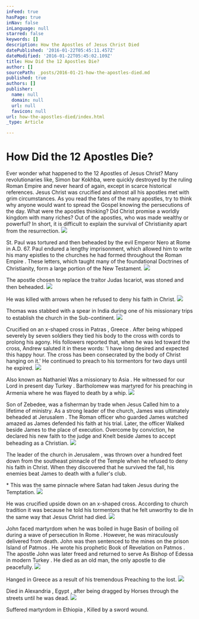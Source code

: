 ```yaml
---
inFeed: true
hasPage: true
inNav: false
inLanguage: null
starred: false
keywords: []
description: How the Apostles of Jesus Christ Died
datePublished: '2016-01-22T05:45:11.457Z'
dateModified: '2016-01-22T05:45:02.109Z'
title: How Did the 12 Apostles Die?
author: []
sourcePath: _posts/2016-01-21-how-the-apostles-died.md
published: true
authors: []
publisher:
  name: null
  domain: null
  url: null
  favicon: null
url: how-the-apostles-died/index.html
_type: Article

---
```

# How Did the 12 Apostles Die?

Ever wonder what happened to the 12 Apostles of Jesus Christ? Many revolutionaries like, Simon bar Kokhba, were quickly destroyed by the ruling Roman Empire and never heard of again, except in scarce historical references. Jesus Christ was crucified and almost all his apostles met with grim circumstances. As you read the fates of the many apostles, try to think why anyone would want to spread the Gospel knowing the persecutions of the day. What were the apostles thinking? Did Christ promise a worldly kingdom with many riches? Out of the apostles, who was made wealthy or powerful? In short, it is difficult to explain the survival of Christianity apart from the resurrection. ![](https://s3-us-west-2.amazonaws.com/the-grid-img/p/ac792ec9f3fb0d5721895f278069e98335f6e176.jpg)

St. Paul was tortured and then beheaded by the evil Emperor Nero at Rome in A.D. 67\. Paul endured a lengthy imprisonment, which allowed him to write his many epistles to the churches he had formed throughout the Roman Empire . These letters, which taught many of the foundational Doctrines of Christianity, form a large portion of the New Testament. ![](https://s3-us-west-2.amazonaws.com/the-grid-img/p/c3bce9461354090d5f9a3b4b447ebe626472f2df.jpg)

The apostle chosen to replace the traitor Judas Iscariot, was stoned and then beheaded. ![](https://s3-us-west-2.amazonaws.com/the-grid-img/p/ca1e42b2d23ce77c05fee326ce799cd764665ef0.jpg)

He was killed with arrows when he refused to deny his faith in Christ. ![](https://s3-us-west-2.amazonaws.com/the-grid-img/p/f98efd9f930405aa62f74358a3992c31ff4703b3.jpg)

Thomas was stabbed with a spear in India during one of his missionary trips to establish the church in the Sub-continent.
![](https://s3-us-west-2.amazonaws.com/the-grid-img/p/c905a34263340603a6232d637e8d9275ecf873ed.jpg)

Crucified on an x-shaped cross in Patras , Greece . After being whipped severely by seven soldiers they tied his body to the cross with cords to prolong his agony. His followers reported that, when he was led toward the cross, Andrew saluted it in these words: 'I have long desired and expected this happy hour. The cross has been consecrated by the body of Christ hanging on it.' He continued to preach to his tormentors for two days until he expired. ![](https://s3-us-west-2.amazonaws.com/the-grid-img/p/92c875038c335ebaf30c39d9e1b549ecad69d6cd.jpg)

Also known as Nathaniel Was a missionary to Asia . He witnessed for our Lord in present day Turkey . Bartholomew was martyred for his preaching in Armenia where he was flayed to death by a whip.
![](https://s3-us-west-2.amazonaws.com/the-grid-img/p/b0f7d3c18786dc2a6e6011e35898689bebc5035b.jpg)

Son of Zebedee, was a fisherman by trade when Jesus Called him to a lifetime of ministry. As a strong leader of the church, James was ultimately beheaded at Jerusalem . The Roman officer who guarded James watched amazed as James defended his faith at his trial. Later, the officer Walked beside James to the place of execution. Overcome by conviction, he declared his new faith to the judge and Knelt beside James to accept beheading as a Christian.
![](https://s3-us-west-2.amazonaws.com/the-grid-img/p/abc8a18c4139cecd0102bc9f5d14c70b39330d88.jpg)

The leader of the church in Jerusalem , was thrown over a hundred feet down from the southeast pinnacle of the Temple when he refused to deny his faith in Christ. When they discovered that he survived the fall, his enemies beat James to death with a fuller's club. 

\* This was the same pinnacle where Satan had taken Jesus during the Temptation.
![](https://s3-us-west-2.amazonaws.com/the-grid-img/p/318c1515b1024333d48fa5c1d0f883bb58669448.jpg)

He was crucified upside down on an x-shaped cross. According to church tradition it was because he told his tormentors that he felt unworthy to die In the same way that Jesus Christ had died.
![](https://s3-us-west-2.amazonaws.com/the-grid-img/p/316207b26b857504acd1a85b50faed5cb0794de5.jpg)

John faced martyrdom when he was boiled in huge Basin of boiling oil during a wave of persecution In Rome . However, he was miraculously delivered from death. John was then sentenced to the mines on the prison Island of Patmos . He wrote his prophetic Book of Revelation on Patmos . The apostle John was later freed and returned to serve As Bishop of Edessa in modern Turkey . He died as an old man, the only apostle to die peacefully. ![](https://s3-us-west-2.amazonaws.com/the-grid-img/p/5ed05a3d10ca6509556687b6d4e8030fa259fa4c.jpg)

Hanged in Greece as a result of his tremendous Preaching to the lost. ![](https://s3-us-west-2.amazonaws.com/the-grid-img/p/74ed4a23a055a30aa11d0492ee4cd21507a3e893.jpg)

Died in Alexandria , Egypt , after being dragged by Horses through the streets until he was dead. ![](https://s3-us-west-2.amazonaws.com/the-grid-img/p/d3573fb3747c22d89fcb51fd2d1e6939cab316c3.jpg)

Suffered martyrdom in Ethiopia , Killed by a sword wound.